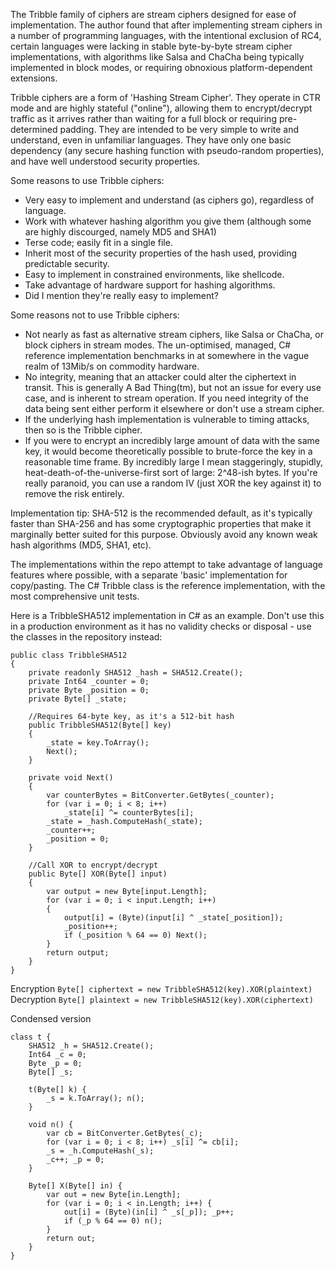 The Tribble family of ciphers are stream ciphers designed for ease of implementation. The author found that after implementing stream ciphers in a number of programming languages, with the intentional exclusion of RC4, certain languages were lacking in stable byte-by-byte stream cipher implementations, with algorithms like Salsa and ChaCha being typically implemented in block modes, or requiring obnoxious platform-dependent extensions.

Tribble ciphers are a form of 'Hashing Stream Cipher'. They operate in CTR mode and are highly stateful ("online"), allowing them to encrypt/decrypt traffic as it arrives rather than waiting for a full block or requiring pre-determined padding. They are intended to be very simple to write and understand, even in unfamiliar languages. They have only one basic dependency (any secure hashing function with pseudo-random properties), and have well understood security properties.

Some reasons to use Tribble ciphers:

* Very easy to implement and understand (as ciphers go), regardless of language.
* Work with whatever hashing algorithm you give them (although some are highly discourged, namely MD5 and SHA1)
* Terse code; easily fit in a single file.
* Inherit most of the security properties of the hash used, providing predictable security.
* Easy to implement in constrained environments, like shellcode.
* Take advantage of hardware support for hashing algorithms.
* Did I mention they're really easy to implement?

Some reasons not to use Tribble ciphers:

* Not nearly as fast as alternative stream ciphers, like Salsa or ChaCha, or block ciphers in stream modes. The un-optimised, managed, C# reference implementation benchmarks in at somewhere in the vague realm of 13Mib/s on commodity hardware.
* No integrity, meaning that an attacker could alter the ciphertext in transit. This is generally A Bad Thing(tm), but not an issue for every use case, and is inherent to stream operation. If you need integrity of the data being sent either perform it elsewhere or don't use a stream cipher.
* If the underlying hash implementation is vulnerable to timing attacks, then so is the Tribble cipher.
* If you were to encrypt an incredibly large amount of data with the same key, it would become theoretically possible to brute-force the key in a reasonable time frame. By incredibly large I mean staggeringly, stupidly, heat-death-of-the-universe-first sort of large: 2^48-ish bytes. If you're really paranoid, you can use a random IV (just XOR the key against it) to remove the risk entirely.

Implementation tip: SHA-512 is the recommended default, as it's typically faster than SHA-256 and has some cryptographic properties that make it marginally better suited for this purpose. Obviously avoid any known weak hash algorithms (MD5, SHA1, etc).

The implementations within the repo attempt to take advantage of language features where possible, with a separate 'basic' implementation for copy/pasting. The C# Tribble class is the reference implementation, with the most comprehensive unit tests.

Here is a TribbleSHA512 implementation in C# as an example. Don't use this in a production environment as it has no validity checks or disposal - use the classes in the repository instead:

```
public class TribbleSHA512
{
	private readonly SHA512 _hash = SHA512.Create();
	private Int64 _counter = 0;
	private Byte _position = 0;
	private Byte[] _state;

	//Requires 64-byte key, as it's a 512-bit hash
	public TribbleSHA512(Byte[] key)
	{
		_state = key.ToArray();
		Next();
	}

	private void Next()
	{
		var counterBytes = BitConverter.GetBytes(_counter);
		for (var i = 0; i < 8; i++)
			_state[i] ^= counterBytes[i];
		_state = _hash.ComputeHash(_state);
		_counter++;
		_position = 0;
	}

	//Call XOR to encrypt/decrypt
	public Byte[] XOR(Byte[] input)
	{
		var output = new Byte[input.Length];
		for (var i = 0; i < input.Length; i++)
		{
			output[i] = (Byte)(input[i] ^ _state[_position]);
			_position++;
			if (_position % 64 == 0) Next();
		}
		return output;
	}
}
```

Encryption
```Byte[] ciphertext = new TribbleSHA512(key).XOR(plaintext)```
Decryption
```Byte[] plaintext = new TribbleSHA512(key).XOR(ciphertext)```

Condensed version
```
class t {
	SHA512 _h = SHA512.Create();
	Int64 _c = 0;
	Byte _p = 0;
	Byte[] _s;

	t(Byte[] k) {
		_s = k.ToArray(); n();
	}

	void n() {
		var cb = BitConverter.GetBytes(_c);
		for (var i = 0; i < 8; i++) _s[i] ^= cb[i];
		_s = _h.ComputeHash(_s);
		_c++; _p = 0;
	}

	Byte[] X(Byte[] in) {
		var out = new Byte[in.Length];
		for (var i = 0; i < in.Length; i++) {
			out[i] = (Byte)(in[i] ^ _s[_p]); _p++;
			if (_p % 64 == 0) n();
		}
		return out;
	}
}
```
